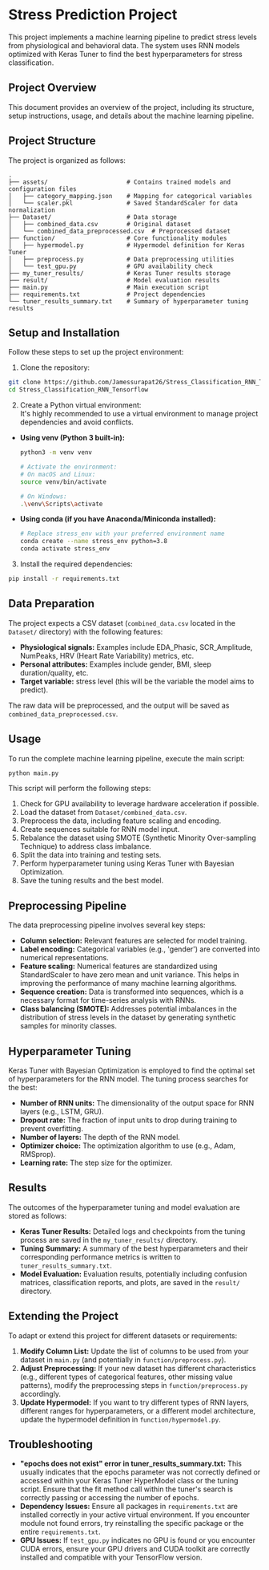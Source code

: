 # **Stress Prediction Project**

This project implements a machine learning pipeline to predict stress levels from physiological and behavioral data. The system uses RNN models optimized with Keras Tuner to find the best hyperparameters for stress classification.

## **Project Overview**

This document provides an overview of the project, including its structure, setup instructions, usage, and details about the machine learning pipeline.

## **Project Structure**

The project is organized as follows:

```
.  
├── assets/                      # Contains trained models and configuration files  
│   ├── category_mapping.json    # Mapping for categorical variables  
│   └── scaler.pkl               # Saved StandardScaler for data normalization  
├── Dataset/                     # Data storage  
│   ├── combined_data.csv        # Original dataset  
│   └── combined_data_preprocessed.csv  # Preprocessed dataset  
├── function/                    # Core functionality modules  
│   ├── hypermodel.py            # Hypermodel definition for Keras Tuner  
│   ├── preprocess.py            # Data preprocessing utilities  
│   └── test_gpu.py              # GPU availability check  
├── my_tuner_results/            # Keras Tuner results storage  
├── result/                      # Model evaluation results  
├── main.py                      # Main execution script  
├── requirements.txt             # Project dependencies  
└── tuner_results_summary.txt    # Summary of hyperparameter tuning results
```

## **Setup and Installation**

Follow these steps to set up the project environment:

1. Clone the repository:  

  ```bash
  git clone https://github.com/Jamessurapat26/Stress_Classification_RNN_Tensorflow.git 
  cd Stress_Classification_RNN_Tensorflow
  ```

2. Create a Python virtual environment:  
  It's highly recommended to use a virtual environment to manage project dependencies and avoid conflicts.  

* **Using venv (Python 3 built-in):**  

    ```bash
    python3 -m venv venv

    # Activate the environment:  
    # On macOS and Linux:  
    source venv/bin/activate

    # On Windows:  
    .\venv\Scripts\activate
    ```

* **Using conda (if you have Anaconda/Miniconda installed):**  

    ```bash
    # Replace stress_env with your preferred environment name
    conda create --name stress_env python=3.8  
    conda activate stress_env
    ```

3. Install the required dependencies:  

  ```bash
  pip install -r requirements.txt
  ```

## **Data Preparation**

The project expects a CSV dataset (`combined_data.csv` located in the `Dataset/` directory) with the following features:

* **Physiological signals:** Examples include EDA_Phasic, SCR_Amplitude, NumPeaks, HRV (Heart Rate Variability) metrics, etc.  
* **Personal attributes:** Examples include gender, BMI, sleep duration/quality, etc.  
* **Target variable:** stress level (this will be the variable the model aims to predict).

The raw data will be preprocessed, and the output will be saved as `combined_data_preprocessed.csv`.

## **Usage**

To run the complete machine learning pipeline, execute the main script:

```bash
python main.py
```

This script will perform the following steps:

1. Check for GPU availability to leverage hardware acceleration if possible.  
2. Load the dataset from `Dataset/combined_data.csv`.  
3. Preprocess the data, including feature scaling and encoding.  
4. Create sequences suitable for RNN model input.  
5. Rebalance the dataset using SMOTE (Synthetic Minority Over-sampling Technique) to address class imbalance.  
6. Split the data into training and testing sets.  
7. Perform hyperparameter tuning using Keras Tuner with Bayesian Optimization.  
8. Save the tuning results and the best model.

## **Preprocessing Pipeline**

The data preprocessing pipeline involves several key steps:

* **Column selection:** Relevant features are selected for model training.  
* **Label encoding:** Categorical variables (e.g., 'gender') are converted into numerical representations.  
* **Feature scaling:** Numerical features are standardized using StandardScaler to have zero mean and unit variance. This helps in improving the performance of many machine learning algorithms.  
* **Sequence creation:** Data is transformed into sequences, which is a necessary format for time-series analysis with RNNs.  
* **Class balancing (SMOTE):** Addresses potential imbalances in the distribution of stress levels in the dataset by generating synthetic samples for minority classes.

## **Hyperparameter Tuning**

Keras Tuner with Bayesian Optimization is employed to find the optimal set of hyperparameters for the RNN model. The tuning process searches for the best:

* **Number of RNN units:** The dimensionality of the output space for RNN layers (e.g., LSTM, GRU).  
* **Dropout rate:** The fraction of input units to drop during training to prevent overfitting.  
* **Number of layers:** The depth of the RNN model.  
* **Optimizer choice:** The optimization algorithm to use (e.g., Adam, RMSprop).  
* **Learning rate:** The step size for the optimizer.

## **Results**

The outcomes of the hyperparameter tuning and model evaluation are stored as follows:

* **Keras Tuner Results:** Detailed logs and checkpoints from the tuning process are saved in the `my_tuner_results/` directory.  
* **Tuning Summary:** A summary of the best hyperparameters and their corresponding performance metrics is written to `tuner_results_summary.txt`.  
* **Model Evaluation:** Evaluation results, potentially including confusion matrices, classification reports, and plots, are saved in the `result/` directory.

## **Extending the Project**

To adapt or extend this project for different datasets or requirements:

1. **Modify Column List:** Update the list of columns to be used from your dataset in `main.py` (and potentially in `function/preprocess.py`).  
2. **Adjust Preprocessing:** If your new dataset has different characteristics (e.g., different types of categorical features, other missing value patterns), modify the preprocessing steps in `function/preprocess.py` accordingly.  
3. **Update Hypermodel:** If you want to try different types of RNN layers, different ranges for hyperparameters, or a different model architecture, update the hypermodel definition in `function/hypermodel.py`.

## **Troubleshooting**

* **"epochs does not exist" error in tuner_results_summary.txt:** This usually indicates that the epochs parameter was not correctly defined or accessed within your Keras Tuner HyperModel class or the tuning script. Ensure that the fit method call within the tuner's search is correctly passing or accessing the number of epochs.  
* **Dependency Issues:** Ensure all packages in `requirements.txt` are installed correctly in your active virtual environment. If you encounter module not found errors, try reinstalling the specific package or the entire `requirements.txt`.  
* **GPU Issues:** If `test_gpu.py` indicates no GPU is found or you encounter CUDA errors, ensure your GPU drivers and CUDA toolkit are correctly installed and compatible with your TensorFlow version.
